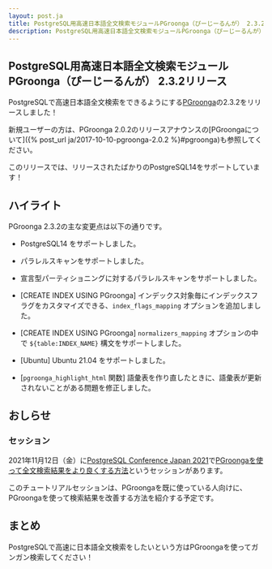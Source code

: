 ```yaml
---
layout: post.ja
title: PostgreSQL用高速日本語全文検索モジュールPGroonga（ぴーじーるんが） 2.3.2リリース
description: PostgreSQL用高速日本語全文検索モジュールPGroonga（ぴーじーるんが） 2.3.2をリリースしました！
---
```


## PostgreSQL用高速日本語全文検索モジュールPGroonga（ぴーじーるんが） 2.3.2リリース

PostgreSQLで高速日本語全文検索をできるようにする[PGroonga](https://pgroonga.github.io/ja/)の2.3.2をリリースしました！

新規ユーザーの方は、PGroonga 2.0.2のリリースアナウンスの[PGroongaについて]({% post_url ja/2017-10-10-pgroonga-2.0.2 %}#pgroonga)も参照してください。

このリリースでは、リリースされたばかりのPostgreSQL14をサポートしています！

## ハイライト

PGroonga 2.3.2の主な変更点は以下の通りです。

  * PostgreSQL14 をサポートしました。

  * パラレルスキャンをサポートしました。

  * 宣言型パーティショニングに対するパラレルスキャンをサポートしました。

  * [CREATE INDEX USING PGroonga]
    インデックス対象毎にインデックスフラグをカスタマイズできる、`index_flags_mapping` オプションを追加しました。

  * [CREATE INDEX USING PGroonga]
    `normalizers_mapping` オプションの中で `${table:INDEX_NAME}` 構文をサポートしました。

  * [Ubuntu] Ubuntu 21.04 をサポートしました。

  * [`pgroonga_highlight_html` 関数]
    語彙表を作り直したときに、語彙表が更新されないことがある問題を修正しました。

## おしらせ

### セッション

2021年11月12日（金）に[PostgreSQL Conference Japan 2021](https://www.postgresql.jp/jpug-pgcon2021)で[PGroongaを使って全文検索結果をより良くする方法](https://www.postgresql.jp/jpug-pgcon2021#T4)というセッションがあります。

このチュートリアルセッションは、PGroongaを既に使っている人向けに、PGroongaを使って検索結果を改善する方法を紹介する予定です。

## まとめ

PostgreSQLで高速に日本語全文検索をしたいという方はPGroongaを使ってガンガン検索してください！
